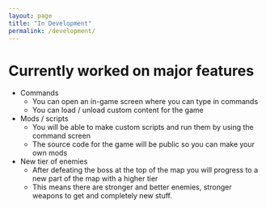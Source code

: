 ```yaml
---
layout: page
title: "In Development"
permalink: /development/
---
```


# Currently worked on major features
* Commands
  * You can open an in-game screen where you can type in commands
  * You can load / unload custom content for the game
* Mods / scripts
  * You will be able to make custom scripts and run them by using the command screen
  * The source code for the game will be public so you can make your own mods
* New tier of enemies
  * After defeating the boss at the top of the map you will progress to a new part of the map with a higher tier
  * This means there are stronger and better enemies, stronger weapons to get and completely new stuff.
